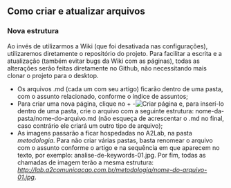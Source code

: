 ## Como criar e atualizar arquivos

### Nova estrutura

Ao invés de utilizarmos a Wiki (que foi desativada nas configurações), utilizaremos diretamente o repositório do projeto.
Para facilitar a escrita e a atualização (também evitar bugs da Wiki com as páginas), todas as alterações serão feitas diretamente no Github, não necessitando mais clonar o projeto para o desktop.

* Os arquivos .md (cada um com seu artigo) ficarão dentro de uma pasta, com o assunto relacionado, conforme o índice de assuntos;
* Para criar uma nova página, clique no + -![Criar página](http://lab.a2comunicacao.com.br/metodologia/como-criar-e-atualizar-arquivos.png) e, para inserí-lo dentro de uma pasta, crie o arquivo com a seguinte estrutura: nome-da-pasta/nome-do-arquivo.md (não esqueça de acrescentar o .md no final, caso contrário ele criará um outro tipo de arquivo);
* As imagens passarão a ficar hospedadas no A2Lab, na pasta _metodologia_. Para não criar várias pastas, basta renomear o arquivo com o assunto conforme o artigo e na sequência em que aparecem no texto, por exemplo: analise-de-keywords-01.jpg. Por fim, todas as chamadas de imagem terão a mesma estrutura: _http://lab.a2comunicacao.com.br/metodologia/nome-do-arquivo-01.jpg_.

